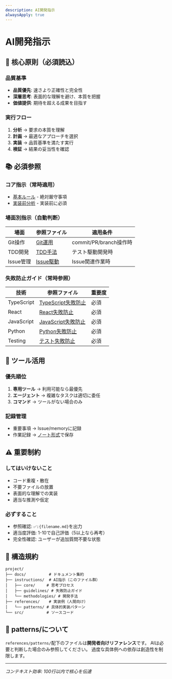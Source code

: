 ```yaml
---
description: AI開発指示
alwaysApply: true
---
```


# AI開発指示

## 🎯 核心原則（必須読込）

### 品質基準
- **品質優先**: 速さより正確性と完全性
- **深層思考**: 表面的な理解を避け、本質を把握
- **価値提供**: 期待を超える成果を目指す

### 実行フロー
1. **分析** → 要求の本質を理解
2. **計画** → 最適なアプローチを選択
3. **実装** → 品質基準を満たす実行
4. **検証** → 結果の妥当性を確認

## 📚 必須参照

### コア指示（常時適用）
- [基本ルール](./instructions/core/base.md) - 絶対厳守事項
- [実装前分析](./instructions/methodologies/implementation-analysis.md) - 実装前に必須

### 場面別指示（自動判断）
| 場面 | 参照ファイル | 適用条件 |
|------|------------|---------|
| Git操作 | [Git運用](./instructions/workflows/git-complete.md) | commit/PR/branch操作時 |
| TDD開発 | [TDD手法](./instructions/methodologies/tdd.md) | テスト駆動開発時 |
| Issue管理 | [Issue駆動](./instructions/methodologies/github-idd.md) | Issue関連作業時 |

### 失敗防止ガイド（常時参照）
| 技術 | 参照ファイル | 重要度 |
|------|------------|---------|
| TypeScript | [TypeScript失敗防止](./instructions/guidelines/typescript-pitfalls.md) | 必須 |
| React | [React失敗防止](./instructions/guidelines/react-pitfalls.md) | 必須 |
| JavaScript | [JavaScript失敗防止](./instructions/guidelines/javascript-pitfalls.md) | 必須 |
| Python | [Python失敗防止](./instructions/guidelines/python-pitfalls.md) | 必須 |
| Testing | [テスト失敗防止](./instructions/guidelines/testing-pitfalls.md) | 必須 |

## 🔧 ツール活用

### 優先順位
1. **専用ツール** → 利用可能なら最優先
2. **エージェント** → 複雑なタスクは適切に委任
3. **コマンド** → ツールがない場合のみ

### 記録管理
- 重要事項 → Issue/memoryに記録
- 作業記録 → [ノート形式](./instructions/note.md)で保存

## ⚠️ 重要制約

### してはいけないこと
- コード重複・散在
- 不要ファイルの放置
- 表面的な理解での実装
- 適当な推測や仮定

### 必ずすること
- 参照確認: `✅:{filename.md}`を出力
- 適当度評価: 1-10で自己評価（5以上なら再考）
- 完全性確認: ユーザーが追加質問不要な状態

## 📂 構造規約

```
project/
├── docs/          # ドキュメント集約
├── instructions/  # AI指示（このファイル群）
│   ├── core/     # 思考プロセス
│   ├── guidelines/ # 失敗防止ガイド
│   └── methodologies/ # 開発手法
├── references/    # 実装例（人間向け）
│   └── patterns/ # 具体的実装パターン
└── src/          # ソースコード
```

## 🎨 patterns/について

`references/patterns/`配下のファイルは**開発者向けリファレンス**です。
AIは必要と判断した場合のみ参照してください。
過度な具体例への依存は創造性を制限します。

---
*コンテキスト効率: 100行以内で核心を伝達*
